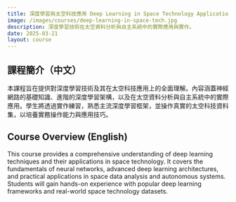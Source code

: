 ```yaml
---
title: 深度學習與太空科技應用 Deep Learning in Space Technology Applications
image: /images/courses/deep-learning-in-space-tech.jpg
description: 深度學習技術在太空資料分析與自主系統中的實際應用與實作。
date: 2025-03-21
layout: course
---
```

## 課程簡介（中文）
本課程旨在提供對深度學習技術及其在太空科技應用上的全面理解。內容涵蓋神經網路的基礎知識、進階的深度學習架構，以及在太空資料分析與自主系統中的實際應用。學生將透過實作練習，熟悉主流深度學習框架，並操作真實的太空科技資料集，以培養實務操作能力與應用技巧。

## Course Overview (English)
This course provides a comprehensive understanding of deep learning techniques and their applications in space technology. It covers the fundamentals of neural networks, advanced deep learning architectures, and practical applications in space data analysis and autonomous systems. Students will gain hands-on experience with popular deep learning frameworks and real-world space technology datasets.
